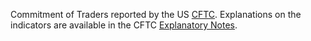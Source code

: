 Commitment of Traders reported by the US [CFTC](http://www.cftc.gov/MarketReports/CommitmentsofTraders/index.htm). Explanations on the indicators are available in the CFTC [Explanatory Notes](http://www.cftc.gov/MarketReports/CommitmentsofTraders/ExplanatoryNotes/index.htm).
